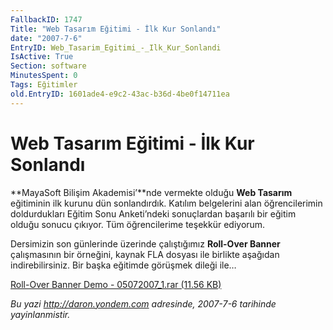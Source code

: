 ```yaml
---
FallbackID: 1747
Title: "Web Tasarım Eğitimi - İlk Kur Sonlandı"
date: "2007-7-6"
EntryID: Web_Tasarim_Egitimi_-_Ilk_Kur_Sonlandi
IsActive: True
Section: software
MinutesSpent: 0
Tags: Eğitimler
old.EntryID: 1601ade4-e9c2-43ac-b36d-4be0f14711ea
---
```

# Web Tasarım Eğitimi - İlk Kur Sonlandı
**MayaSoft Bilişim Akademisi’**nde vermekte olduğu **Web Tasarım**
eğitiminin ilk kurunu dün sonlandırdık. Katılım belgelerini alan
öğrencilerimin doldurdukları Eğitim Sonu Anketi’ndeki sonuçlardan
başarılı bir eğitim olduğu sonucu çıkıyor. Tüm öğrencilerime teşekkür
ediyorum.

Dersimizin son günlerinde üzerinde çalıştığımız **Roll-Over Banner**
çalışmasının bir örneğini, kaynak FLA dosyası ile birlikte aşağıdan
indirebilirsiniz. Bir başka eğitimde görüşmek dileği ile…

[Roll-Over Banner Demo - 05072007\_1.rar (11.56
KB)](media/Web_Tasarim_Egitimi_-_Ilk_Kur_Sonlandi/05072007_1.rar)



*Bu yazi http://daron.yondem.com adresinde, 2007-7-6 tarihinde yayinlanmistir.*
